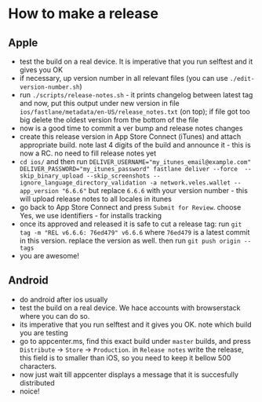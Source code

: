 # How to make a release

## Apple

* test the build on a real device. It is imperative that you run selftest and it gives you OK
* if necessary, up version number in all relevant files (you can use `./edit-version-number.sh`)
* run `./scripts/release-notes.sh` - it prints changelog between latest tag and now, put this output under
new version in file `ios/fastlane/metadata/en-US/release_notes.txt` (on top); if file got too big 
delete the oldest version from the bottom of the file
* now is a good time to commit a ver bump and release notes changes
* create this release version in App Store Connect (iTunes) and attach appropriate build. note 
last 4 digits of the build and announce it - this is now a RC. no need to fill release notes yet 
* `cd ios/` and then  run `DELIVER_USERNAME="my_itunes_email@example.com" DELIVER_PASSWORD="my_itunes_password" fastlane deliver --force  --skip_binary_upload --skip_screenshots --ignore_language_directory_validation -a network.veles.wallet --app_version "6.6.6"`
but replace `6.6.6` with your version number - this will upload release notes to all locales in itunes
* go back to App Store Connect and press `Submit for Review`. choose Yes, we use identifiers - for installs tracking 
* once its approved and released it is safe to cut a release tag: run `git tag -m "REL v6.6.6: 76ed479" v6.6.6` 
where `76ed479` is a latest commit in this version. replace the version as well. then run `git push origin --tags`
* you are awesome!

## Android

* do android after ios usually
* test the build on a real device. We hace accounts with browserstack where you can do so.
* its imperative that you run selftest and it gives you OK. note which build you are testing
* go to appcenter.ms, find this exact build under `master` builds, and press `Distribute` -> `Store` -> `Production`. 
in `Release notes` write the release, this field is to smaller than iOS, so you need to keep it bellow 500 characters.
* now just wait till appcenter displays a message that it is succesfully distributed
* noice!
